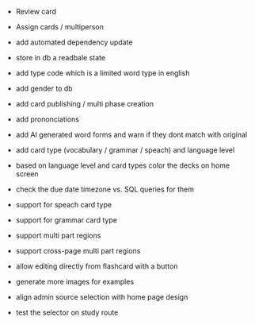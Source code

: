 - Review card
- Assign cards / multiperson

- add automated dependency update

- store in db a readbale state
- add type code which is a limited word type in english
- add gender to db
- add card publishing / multi phase creation
- add prononciations
- add AI generated word forms and warn if they dont match with original
- add card type (vocabulary / grammar / speach) and language level
- based on language level and card types color the decks on home screen
- check the due date timezone vs. SQL queries for them
- support for speach card type
- support for grammar card type
- support multi part regions
- support cross-page multi part regions
- allow editing directly from flashcard with a button
- generate more images for examples
- align admin source selection with home page design
- test the selector on study route
